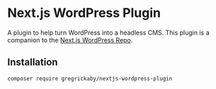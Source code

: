 # Next.js WordPress Plugin

A plugin to help turn WordPress into a headless CMS. This plugin is a companion to the [Next.js WordPress Repo](https://github.com/gregrickaby/nextjs-wordpress).

## Installation

```bash
composer require gregrickaby/nextjs-wordpress-plugin
```
